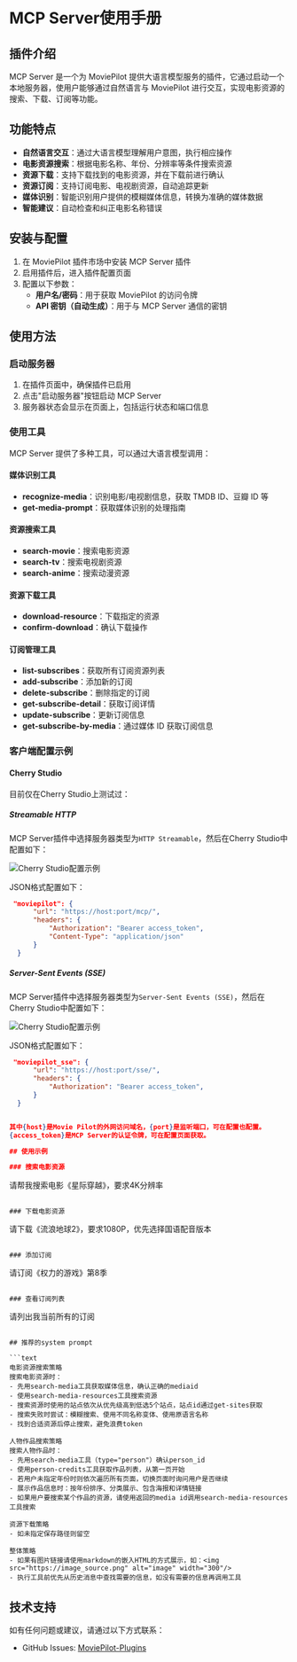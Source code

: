 # MCP Server使用手册

## 插件介绍

MCP Server 是一个为 MoviePilot 提供大语言模型服务的插件，它通过启动一个本地服务器，使用户能够通过自然语言与 MoviePilot 进行交互，实现电影资源的搜索、下载、订阅等功能。

## 功能特点

- **自然语言交互**：通过大语言模型理解用户意图，执行相应操作
- **电影资源搜索**：根据电影名称、年份、分辨率等条件搜索资源
- **资源下载**：支持下载找到的电影资源，并在下载前进行确认
- **资源订阅**：支持订阅电影、电视剧资源，自动追踪更新
- **媒体识别**：智能识别用户提供的模糊媒体信息，转换为准确的媒体数据
- **智能建议**：自动检查和纠正电影名称错误

## 安装与配置

1. 在 MoviePilot 插件市场中安装 MCP Server 插件
2. 启用插件后，进入插件配置页面
3. 配置以下参数：
   - **用户名/密码**：用于获取 MoviePilot 的访问令牌
   - **API 密钥（自动生成）**：用于与 MCP Server 通信的密钥

## 使用方法

### 启动服务器

1. 在插件页面中，确保插件已启用
2. 点击"启动服务器"按钮启动 MCP Server
3. 服务器状态会显示在页面上，包括运行状态和端口信息

### 使用工具

MCP Server 提供了多种工具，可以通过大语言模型调用：

#### 媒体识别工具

- **recognize-media**：识别电影/电视剧信息，获取 TMDB ID、豆瓣 ID 等
- **get-media-prompt**：获取媒体识别的处理指南

#### 资源搜索工具

- **search-movie**：搜索电影资源
- **search-tv**：搜索电视剧资源
- **search-anime**：搜索动漫资源

#### 资源下载工具

- **download-resource**：下载指定的资源
- **confirm-download**：确认下载操作

#### 订阅管理工具

- **list-subscribes**：获取所有订阅资源列表
- **add-subscribe**：添加新的订阅
- **delete-subscribe**：删除指定的订阅
- **get-subscribe-detail**：获取订阅详情
- **update-subscribe**：更新订阅信息
- **get-subscribe-by-media**：通过媒体 ID 获取订阅信息


### 客户端配置示例

#### Cherry Studio

目前仅在Cherry Studio上测试过：

##### Streamable HTTP

MCP Server插件中选择服务器类型为`HTTP Streamable`，然后在Cherry Studio中配置如下：

![Cherry Studio配置示例](./assets/cherry_studio.png)

JSON格式配置如下：

```json
 "moviepilot": {
      "url": "https://host:port/mcp/",
      "headers": {
          "Authorization": "Bearer access_token",
          "Content-Type": "application/json"
      }
  }
```

##### Server-Sent Events (SSE)

MCP Server插件中选择服务器类型为`Server-Sent Events (SSE)`，然后在Cherry Studio中配置如下：

![Cherry Studio配置示例](./assets/cherry_studio_sse.png)

JSON格式配置如下：

```json
 "moviepilot_sse": {
      "url": "https://host:port/sse/",
      "headers": {
          "Authorization": "Bearer access_token",
      }
  }


其中{host}是Movie Pilot的外网访问域名，{port}是监听端口，可在配置也配置。
{access_token}是MCP Server的认证令牌，可在配置页面获取。

## 使用示例

### 搜索电影资源

```
请帮我搜索电影《星际穿越》，要求4K分辨率
```

### 下载电影资源

```
请下载《流浪地球2》，要求1080P，优先选择国语配音版本
```

### 添加订阅

```
请订阅《权力的游戏》第8季
```

### 查看订阅列表

```
请列出我当前所有的订阅
```

## 推荐的system prompt

```text
电影资源搜索策略
搜索电影资源时：
- 先用search-media工具获取媒体信息，确认正确的mediaid
- 使用search-media-resources工具搜索资源
- 搜索资源时使用的站点依次从优先级高到低选5个站点，站点id通过get-sites获取
- 搜索失败时尝试：模糊搜索、使用不同名称变体、使用原语言名称
- 找到合适资源后停止搜索，避免浪费token

人物作品搜索策略
搜索人物作品时：
- 先用search-media工具（type="person"）确认person_id
- 使用person-credits工具获取作品列表，从第一页开始
- 若用户未指定年份时则依次遍历所有页面，切换页面时询问用户是否继续
- 展示作品信息时：按年份排序、分类展示、包含海报和详情链接
- 如果用户要搜索某个作品的资源，请使用返回的media id调用search-media-resources工具搜索

资源下载策略
- 如未指定保存路径则留空

整体策略
- 如果有图片链接请使用markdown的嵌入HTML的方式展示，如：<img src="https://image_source.png" alt="image" width="300"/>
- 执行工具前优先从历史消息中查找需要的信息，如没有需要的信息再调用工具
```

## 技术支持

如有任何问题或建议，请通过以下方式联系：

- GitHub Issues: [MoviePilot-Plugins](https://github.com/DzAvril/MoviePilot-Plugins)